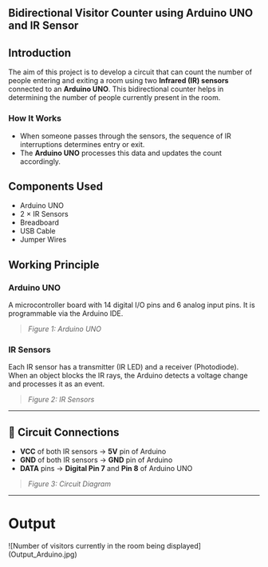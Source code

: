 ## Bidirectional Visitor Counter using Arduino UNO and IR Sensor

##  Introduction  
The aim of this project is to develop a circuit that can count the number of people entering and exiting a room using two **Infrared (IR) sensors** connected to an **Arduino UNO**. This bidirectional counter helps in determining the number of people currently present in the room.

### How It Works
- When someone passes through the sensors, the sequence of IR interruptions determines entry or exit.
- The **Arduino UNO** processes this data and updates the count accordingly.

## Components Used
- Arduino UNO  
- 2 × IR Sensors  
- Breadboard  
- USB Cable  
- Jumper Wires  

## Working Principle

###  Arduino UNO  
A microcontroller board with 14 digital I/O pins and 6 analog input pins. It is programmable via the Arduino IDE.

> *Figure 1: Arduino UNO*

###  IR Sensors  
Each IR sensor has a transmitter (IR LED) and a receiver (Photodiode). When an object blocks the IR rays, the Arduino detects a voltage change and processes it as an event.

> *Figure 2: IR Sensors*

---

## 🔌 Circuit Connections

- **VCC** of both IR sensors → **5V** pin of Arduino  
- **GND** of both IR sensors → **GND** pin of Arduino  
- **DATA** pins → **Digital Pin 7** and **Pin 8** of Arduino UNO  

> *Figure 3: Circuit Diagram*

---
# Output 
![Number of visitors currently in the room being displayed] (Output_Arduino.jpg)

